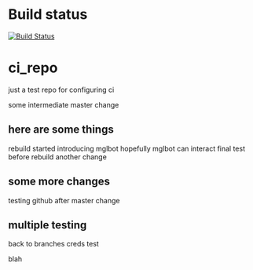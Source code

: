 # Build status
[![Build Status](https://travis-ci.org/grahamlopez/ci_repo.svg?branch=master)](https://travis-ci.org/grahamlopez/ci_repo)

# ci_repo
just a test repo for configuring ci

some intermediate master change

## here are some things
rebuild started
introducing mglbot
hopefully mglbot can interact
final test before rebuild
another change

## some more changes
testing github
after master change

## multiple testing
back to branches
creds test

blah
